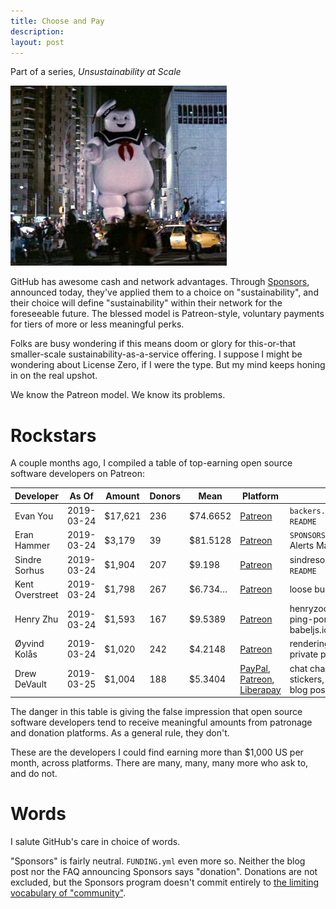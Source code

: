 ```yaml
---
title: Choose and Pay
description:
layout: post
---
```


Part of a series, _Unsustainability at Scale_

![Mr. Stay Puft](/images/staypuft.jpg)

GitHub has awesome cash and network advantages.  Through [Sponsors](https://github.blog/2019-05-23-announcing-github-sponsors-a-new-way-to-contribute-to-open-source/), announced today, they've applied them to a choice on "sustainability", and their choice will define "sustainability" within their network for the foreseeable future.  The blessed model is Patreon-style, voluntary payments for tiers of more or less meaningful perks.

Folks are busy wondering if this means doom or glory for this-or-that smaller-scale sustainability-as-a-service offering.  I suppose I might be wondering about License Zero, if I were the type.  But my mind keeps honing in on the real upshot.

We know the Patreon model.  We know its problems.

# Rockstars

A couple months ago, I compiled a table of top-earning open source software developers on Patreon:

| Developer       | As Of      | Amount  | Donors | Mean     | Platform                                                     | Perks                                                     |
| --------------- | ---------- | ------- | ------ | -------- | ------------------------------------------------------------ | --------------------------------------------------------- |
| Evan You        | 2019-03-24 | $17,621 | 236    | $74.6652 | [Patreon](https://www.patreon.com/evanyou)                   | `backers.md`, vuejs.org, `README`                         |
| Eran Hammer     | 2019-03-24 | $3,179  | 39     | $81.5128 | [Patreon](https://www.patreon.com/eranhammer)                | `SPONSORS.md`, Security Alerts Mailing List               |
| Sindre Sorhus   | 2019-03-24 | $1,904  | 207    | $9.198   | [Patreon](https://www.patreon.com/sindresorhus)              | sindresorhus.com/thanks, `README`                         |
| Kent Overstreet | 2019-03-24 | $1,798  | 267    | $6.734…  | [Patreon](https://www.patreon.com/bcachefs)                  | loose bug prioritization                                  |
| Henry Zhu       | 2019-03-24 | $1,593  | 167    | $9.5389  | [Patreon](https://www.patreon.com/henryzhu)                  | henryzoo.com/thanks, ping-pong, BBQ, `README`, babeljs.io |
| Øyvind Kolås    | 2019-03-24 | $1,020  | 242    | $4.2148  | [Patreon](https://www.patreon.com/pippin)                    | rendering demo text file, private previews                |
| Drew DeVault    | 2019-03-25 | $1,004  | 188    | $5.3404  | [PayPal](https://drewdevault.com/donate/), [Patreon](https://patreon.com/SirCmpwn), [Liberapay](https://liberapay.com/SirCmpwn) | chat channel, website, stickers, backer page, blog posts  |

The danger in this table is giving the false impression that open source software developers tend to receive meaningful amounts from patronage and donation platforms.  As a general rule, they don't.

These are the developers I could find earning more than $1,000 US per month, across platforms.  There are many, many, many more who ask to, and do not.

# Words

I salute GitHub's care in choice of words.

"Sponsors" is fairly neutral.  `FUNDING.yml` even more so.  Neither the blog post nor the FAQ announcing Sponsors says "donation".  Donations are not excluded, but the Sponsors program doesn't commit entirely to [the limiting vocabulary of "community"](https://blog.licensezero.com/2019/04/18/diglossia.html).